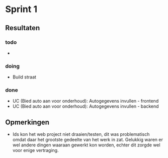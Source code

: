 # Sprint 1

## Resultaten

### todo

- 

### doing

- Build straat

### done

- UC (Bied auto aan voor onderhoud): Autogegevens invullen - frontend
- UC (Bied auto aan voor onderhoud): Autogegevens invullen - backend

## Opmerkingen

- Ids kon het web project niet draaien/testen, dit was problematisch omdat daar het
grootste gedeelte van het werk in zat. Gelukkig waren er wel andere dingen
waaraan gewerkt kon worden, echter dit zorgde wel voor enige vertraging.
